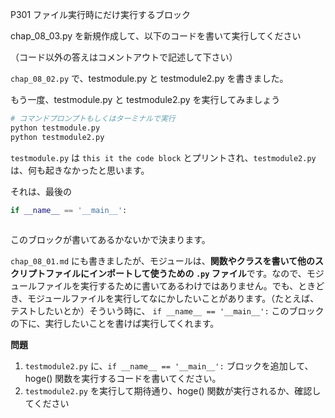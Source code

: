 P301 ファイル実行時にだけ実行するブロック

chap_08_03.py を新規作成して、以下のコードを書いて実行してください

（コード以外の答えはコメントアウトで記述して下さい）

`chap_08_02.py` で、testmodule.py と testmodule2.py を書きました。

もう一度、testmodule.py と testmodule2.py を実行してみましょう

```bash
# コマンドプロンプトもしくはターミナルで実行
python testmodule.py
python testmodule2.py
```
`testmodule.py` は `this it the code block` とプリントされ、`testmodule2.py` は、何も起きなかったと思います。

それは、最後の

```python
if __name__ == '__main__':
    
```
このブロックが書いてあるかないかで決まります。

`chap_08_01.md` にも書きましたが、モジュールは、**関数やクラスを書いて他のスクリプトファイルにインポートして使うための `.py` ファイル**です。なので、モジュールファイルを実行するために書いてあるわけではありません。でも、ときどき、モジュールファイルを実行してなにかしたいことがあります。（たとえば、テストしたいとか）そういう時に、   `if __name__ == '__main__':` このブロックの下に、実行したいことを書けば実行してくれます。

**問題**
1. `testmodule2.py` に、`if __name__ == '__main__':` ブロックを追加して、hoge() 関数を実行するコードを書いてください。
1. `testmodule2.py` を実行して期待通り、hoge() 関数が実行されるか、確認してください



